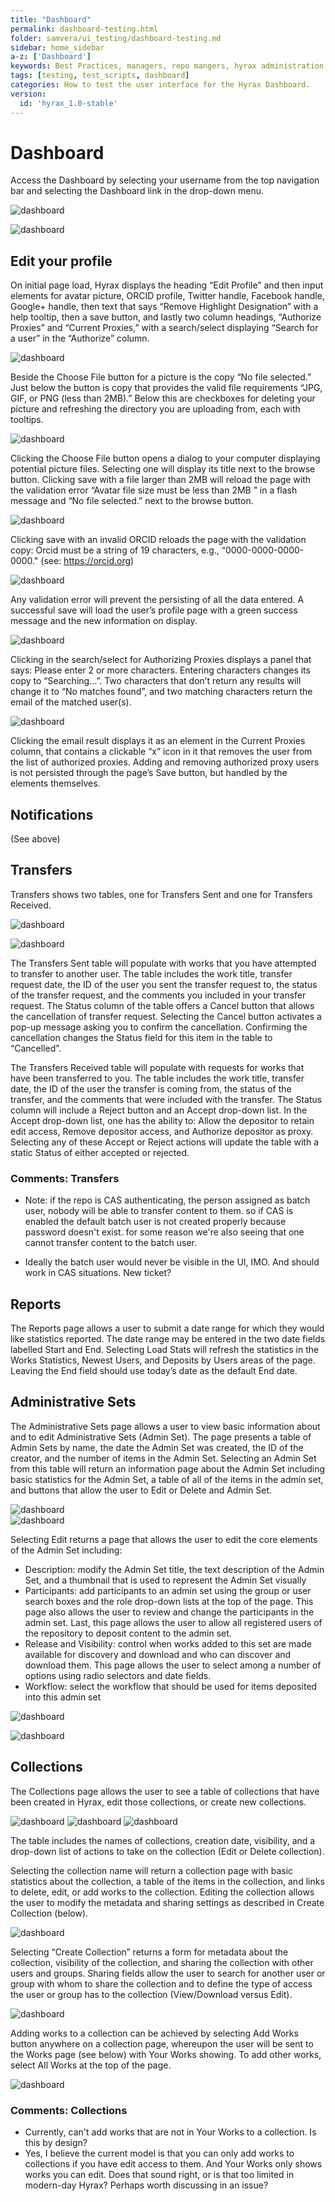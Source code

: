 ```yaml
---
title: "Dashboard"
permalink: dashboard-testing.html
folder: samvera/ui_testing/dashboard-testing.md
sidebar: home_sidebar
a-z: ['Dashboard']
keywords: Best Practices, managers, repo mangers, hyrax administration
tags: [testing, test_scripts, dashboard]
categories: How to test the user interface for the Hyrax Dashboard.
version:
  id: 'hyrax_1.0-stable'
---
```


# Dashboard

Access the Dashboard by selecting your username from the top navigation bar and selecting the Dashboard link in the drop-down menu.

![dashboard](images/screenshots/UIT_dash_1.png)

![dashboard](images/screenshots/UIT_dash_1.png)

## Edit your profile
On initial page load, Hyrax displays the heading “Edit Profile” and then input elements for avatar picture, ORCID profile, Twitter handle, Facebook handle, Google+ handle, then text that says “Remove Highlight Designation” with a help tooltip, then a save button, and lastly two column headings, “Authorize Proxies” and “Current Proxies,” with a search/select displaying “Search for a user” in the “Authorize” column.

![dashboard](images/screenshots/UIT_dash_2.png)

Beside the Choose File button for a picture is the copy “No file selected.” Just below the button is copy that provides the valid file requirements “JPG, GIF, or PNG (less than 2MB).” Below this are checkboxes for deleting your picture and refreshing the directory you are uploading from, each with tooltips.

![dashboard](images/screenshots/UIT_dash_3.png)

Clicking the Choose File button opens a dialog to your computer displaying potential picture files. Selecting one will display its title next to the browse button. Clicking save with a file larger than 2MB will reload the page with the validation error “Avatar file size must be less than 2MB ” in a flash message and “No file selected.” next to the browse button.

![dashboard](images/screenshots/UIT_dash_4.png)

Clicking save with an invalid ORCID reloads the page with the validation copy: Orcid must be a string of 19 characters, e.g., “0000-0000-0000-0000." (see: https://orcid.org)

![dashboard](images/screenshots/UIT_dash_5.png)

Any validation error will prevent the persisting of all the data entered. A successful save will load the user’s profile page with a green success message and the new information on display.

![dashboard](images/screenshots/UIT_dash_6.png)

Clicking in the search/select for Authorizing Proxies displays a panel that says: Please enter 2 or more characters. Entering characters changes its copy to “Searching…”. Two characters that don’t return any results will change it to “No matches found”, and two matching characters return the email of the matched user(s).

![dashboard](images/screenshots/UIT_dash_7.png)

Clicking the email result displays it as an element in the Current Proxies column, that contains a clickable “x” icon in it that removes the user from the list of authorized proxies. Adding and removing authorized proxy users is not persisted through the page’s Save button, but handled by the elements themselves.

## Notifications
(See above)

## Transfers
Transfers shows two tables, one for Transfers Sent and one for Transfers Received.

![dashboard](images/screenshots/UIT_dash_8.png)

![dashboard](images/screenshots/UIT_dash_8.png)

The Transfers Sent table will populate with works that you have attempted to transfer to another user. The table includes the work title, transfer request date, the ID of the user you sent the transfer request to, the status of the transfer request, and the comments you included in your transfer request. The Status column of the table offers a Cancel button that allows the cancellation of transfer request. Selecting the Cancel button activates a pop-up message asking you to confirm the cancellation. Confirming the cancellation changes the Status field for this item in the table to “Cancelled”.

The Transfers Received table will populate with requests for works that have been transferred to you. The table includes the work title, transfer date, the ID of the user the transfer is coming from, the status of the transfer, and the comments that were included with the transfer. The Status column will include a Reject button and an Accept drop-down list. In the Accept drop-down list, one has the ability to: Allow the depositor to retain edit access, Remove depositor access, and Authorize depositor as proxy. Selecting any of these Accept or Reject actions will update the table with a static Status of either accepted or rejected.

### Comments: Transfers

- Note: if the repo is CAS authenticating, the person assigned as batch user, nobody will be able to transfer content to them. so if CAS is enabled the default batch user is not created properly because password doesn't exist. for some reason we're also seeing that one cannot transfer content to the batch user.

- Ideally the batch user would never be visible in the UI, IMO. And should work in CAS situations. New ticket?

## Reports
The Reports page allows a user to submit a date range for which they would like statistics reported. The date range may be entered in the two date fields labelled Start and End. Selecting Load Stats will refresh the statistics in the Works Statistics, Newest Users, and Deposits by Users areas of the page. Leaving the End field should use today’s date as the default End date.

## Administrative Sets
The Administrative Sets page allows a user to view basic information about and to edit Administrative Sets (Admin Set). The page presents a table of Admin Sets by name, the date the Admin Set was created, the ID of the creator, and the number of items in the Admin Set.  Selecting an Admin Set from this table will return an information page about the Admin Set including basic statistics for the Admin Set, a table of all of the items in the admin set, and buttons that allow the user to Edit or Delete and Admin Set.

![dashboard](images/screenshots/UIT_dash_9.png)  
![dashboard](images/screenshots/UIT_dash_10.png)


Selecting Edit returns a page that allows the user to edit the core elements of the Admin Set including:

- Description: modify the Admin Set title, the text description of the Admin Set, and a thumbnail that is used to represent the Admin Set visually
- Participants: add participants to an admin set using the group or user search boxes and the role drop-down lists at the top of the page. This page also allows the user to review and change the participants in the admin set. Last, this page allows the user to allow all registered users of the repository to deposit content to the admin set.
- Release and Visibility: control when works added to this set are made available for discovery and download and who can discover and download them. This page allows the user to select among a number of options using radio selectors and date fields.
- Workflow: select the workflow that should be used for items deposited into this admin set

![dashboard](images/screenshots/UIT_dash_11.png)

![dashboard](images/screenshots/UIT_dash_11.png)

## Collections
The Collections page allows the user to see a table of collections that have been created in Hyrax, edit those collections, or create new collections.

![dashboard](images/screenshots/UIT_dash_12.png)
![dashboard](images/screenshots/UIT_dash_13.png)
![dashboard](images/screenshots/UIT_dash_14.png)

The table includes the names of collections, creation date, visibility, and a drop-down list of actions to take on the collection (Edit or Delete collection).

Selecting the collection name will return a collection page with basic statistics about the collection, a table of the items in the collection, and links to delete, edit, or add works to the collection. Editing the collection allows the user to modify the metadata and sharing settings as described in Create Collection (below).

![dashboard](images/screenshots/UIT_dash_15.png)

Selecting “Create Collection” returns a form for metadata about the collection, visibility of the collection, and sharing the collection with other users and groups. Sharing fields allow the user to search for another user or group with whom to share the collection and to define the type of access the user or group has to the collection (View/Download versus Edit).

![dashboard](images/screenshots/UIT_dash_16.png)

Adding works to a collection can be achieved by selecting Add Works button anywhere on a collection page, whereupon the user will be sent to the Works page (see below) with Your Works showing. To add other works, select All Works at the top of the page.

![dashboard](images/screenshots/UIT_dash_17.png)

### Comments: Collections

- Currently, can't add works that are not in Your Works to a collection. Is this by design?
- Yes, I believe the current model is that you can only add works to collections if you have edit access to them. And Your Works only shows works you can edit. Does that sound right, or is that too limited in modern-day Hyrax? Perhaps worth discussing in an issue?
